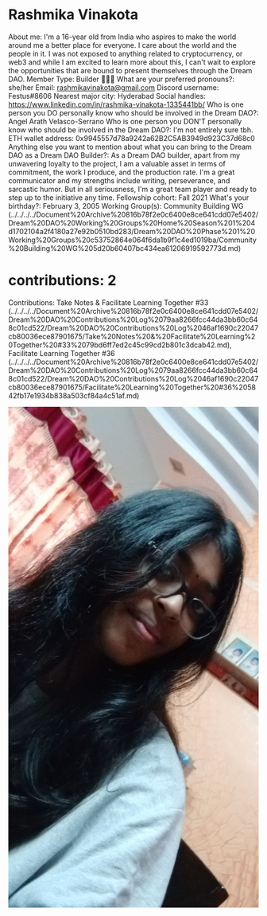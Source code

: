 # Rashmika Vinakota

About me: I'm a 16-year old from India who aspires to make the world around me a better place for everyone. I care about the world and the people in it. I was not exposed to anything related to cryptocurrency, or web3 and while I am excited to learn more about this, I can't wait to explore the opportunities that are bound to present themselves through the Dream DAO. 
Member Type: Builder 👷🏾‍♀️
What are your preferred pronouns?: she/her
Email: rashmikavinakota@gmail.com
Discord username: Festus#8606
Nearest major city: Hyderabad
Social handles: https://www.linkedin.com/in/rashmika-vinakota-1335441bb/
Who is one person you DO personally know who should be involved in the Dream DAO?: Angel Arath Velasco-Serrano
Who is one person you DON'T personally know who should be involved in the Dream DAO?: I'm not entirely sure tbh. 
ETH wallet address: 0x9945557d78a9242a62B2C5AB3949d923C37d68c0
Anything else you want to mention about what you can bring to the Dream DAO as a Dream DAO Builder?: As a Dream DAO builder, apart from my unwavering loyalty to the project, I am a valuable asset in terms of commitment, the work I produce, and the production rate. I'm a great communicator and my strengths include writing, perseverance, and sarcastic humor. But in all seriousness, I'm a great team player and ready to step up to the initiative any time. 
Fellowship cohort: Fall 2021
What's your birthday?: February 3, 2005
Working Group(s): Community Building WG (../../../../Document%20Archive%20816b78f2e0c6400e8ce641cdd07e5402/Dream%20DAO%20Working%20Groups%20Home%20Season%201%204d1702104a2f4180a27e92b0510bd283/Dream%20DAO%20Phase%201%20Working%20Groups%20c53752864e064f6da1b9f1c4ed1019ba/Community%20Building%20WG%205d20b60407bc434ea61206919592773d.md)
# contributions: 2
Contributions: Take Notes & Facilitate Learning Together #33 (../../../../Document%20Archive%20816b78f2e0c6400e8ce641cdd07e5402/Dream%20DAO%20Contributions%20Log%2079aa8266fcc44da3bb60c648c01cd522/Dream%20DAO%20Contributions%20Log%2046af1690c22047cb80036ece87901675/Take%20Notes%20&%20Facilitate%20Learning%20Together%20#33%2079bd6ff7ed2c45c99cd2b801c3dcab42.md), Facilitate Learning Together #36 (../../../../Document%20Archive%20816b78f2e0c6400e8ce641cdd07e5402/Dream%20DAO%20Contributions%20Log%2079aa8266fcc44da3bb60c648c01cd522/Dream%20DAO%20Contributions%20Log%2046af1690c22047cb80036ece87901675/Facilitate%20Learning%20Together%20#36%205842fb17e1934b838a503cf84a4c51af.md)

![Untitled](../../Dream%20DAO%20Voting%20Member%20List%201790792012994a419257db8f8a7807ff/%5BS2%5D%20Dream%20DAO%20Founding%20Voting%20Member%20List%202c05a57dde504a87a8ced236cce0b149/Rashmika%20Vinakota%2085975f03c46d49e194d6a17756faef39/Untitled.png)